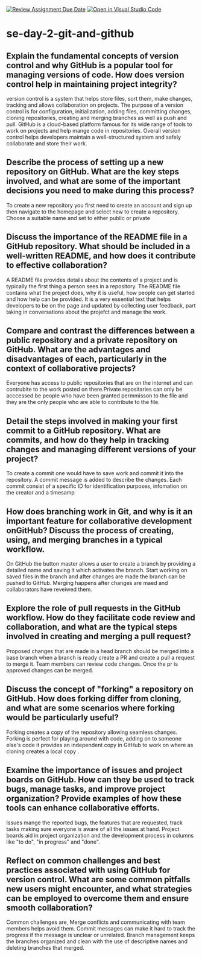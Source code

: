 [![Review Assignment Due Date](https://classroom.github.com/assets/deadline-readme-button-22041afd0340ce965d47ae6ef1cefeee28c7c493a6346c4f15d667ab976d596c.svg)](https://classroom.github.com/a/8wgCKhpZ)
[![Open in Visual Studio Code](https://classroom.github.com/assets/open-in-vscode-2e0aaae1b6195c2367325f4f02e2d04e9abb55f0b24a779b69b11b9e10269abc.svg)](https://classroom.github.com/online_ide?assignment_repo_id=18451465&assignment_repo_type=AssignmentRepo)
# se-day-2-git-and-github
## Explain the fundamental concepts of version control and why GitHub is a popular tool for managing versions of code. How does version control help in maintaining project integrity?
version control is a system that helps store files, sort them, make changes, tracking and allows collaboration on projects. The purpose of a version control is for configuration, initialization, adding files, committing changes, cloning repositories, creating and merging branches as well as push and pull. GitHub is a cloud-based platform famous for its wide range of tools to work on projects and help mange code in repositories. Overall version control helps developers maintain a well-structured system and safely collaborate and store their work.

## Describe the process of setting up a new repository on GitHub. What are the key steps involved, and what are some of the important decisions you need to make during this process?
 To create a new repository  you first need to create an account and sign up then navigate to the homepage and select new to create a repository. Choose a suitable name 
and set to either public or private 


## Discuss the importance of the README file in a GitHub repository. What should be included in a well-written README, and how does it contribute to effective collaboration? 

A README file provides details about the contents of a project and is typically the first thing a person sees in a repository. The README file contains what the project does, why it is useful, how people can get started and how help can be provided. It is a very essential text that helps developers to be on the page and updated by collecting user feedback, part taking in conversations about the projefct and manage the work.

## Compare and contrast the differences between a public repository and a private repository on GitHub. What are the advantages and disadvantages of each, particularly in the context of collaborative projects? 

Everyone has access to public repositories that are on the internet and can contrubite to the work posted on there.Private repositaries can only be acccessed be people who have been granted permmisson to the file and they are the only people who are able to contribute to the file.

## Detail the steps involved in making your first commit to a GitHub repository. What are commits, and how do they help in tracking changes and managing different versions of your project?

To create a commit one would have to save work and commit it into the repository. A commit message is added to describe the changes. Each commit consist of a specific ID for identification purposes, infomation on the creator and a timesamp  

## How does branching work in Git, and why is it an important feature for collaborative development onGitHub? Discuss the process of creating, using, and merging branches in a typical workflow.
On GitHub the button master allows a user to create a branch by providing a detailed name and saving it which activates the branch. Start working on saved files in the branch and after changes are made the branch can be pushed to GitHub. Merging happens after changes are maed and collaborators have reveiwed them.

## Explore the role of pull requests in the GitHub workflow. How do they facilitate code review and collaboration, and what are the typical steps involved in creating and merging a pull request? 
Proposed changes that are made in a head branch should be merged into a base branch
when a branch is  ready create a PR and create a pull a request to merge it. Team members can review code changes. Once the pr is approved changes can be merged.


## Discuss the concept of "forking" a repository on GitHub. How does forking differ from cloning, and what are some scenarios where forking would be particularly useful?
Forking creates a copy of the repository allowing seamless changes. Forking is perfect for playing around with code, adding on to someone else's code it provides an independent copy in GitHub to work on where as cloning creates a local copy .


## Examine the importance of issues and project boards on GitHub. How can they be used to track bugs, manage tasks, and improve project organization? Provide examples of how these tools can enhance collaborative efforts.
Issues mange the reported bugs, the features that are requested, track tasks making sure everyone is aware of all the issues at hand.
Project boards aid in project organization and the development process in columns  like "to do",  "in progress" and "done".


## Reflect on common challenges and best practices associated with using GitHub for version control. What are some common pitfalls new users might encounter, and what strategies can be employed to overcome them and ensure smooth collaboration?
Common challenges are, Merge conflicts and communicating with team members helps
avoid them. Commit messages can make it hard to track the progress if the message is unclear or unrelated. Branch management keeps the branches organized and clean with the use of descriptive names and deleting branches that merged.
